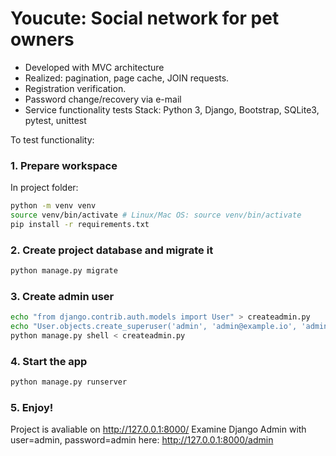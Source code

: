 # Youcute: Social network for pet owners
* Developed with MVC architecture
* Realized: pagination, page cache, JOIN requests.
* Registration verification.
* Password change/recovery via e-mail
* Service functionality tests
Stack: Python 3, Django, Bootstrap, SQLite3, pytest, unittest

To test functionality:
### 1. Prepare workspace
In project folder:
```bash
python -m venv venv
source venv/bin/activate # Linux/Mac OS: source venv/bin/activate
pip install -r requirements.txt
```
### 2. Create project database and migrate it
```bash
python manage.py migrate
```
### 3. Create admin user
```bash
echo "from django.contrib.auth.models import User" > createadmin.py
echo "User.objects.create_superuser('admin', 'admin@example.io', 'admin')" >> createadmin.py
python manage.py shell < createadmin.py
```
### 4. Start the app
```bash
python manage.py runserver
```
### 5. Enjoy!
Project is avaliable on http://127.0.0.1:8000/
Examine Django Admin with user=admin, password=admin here: http://127.0.0.1:8000/admin
